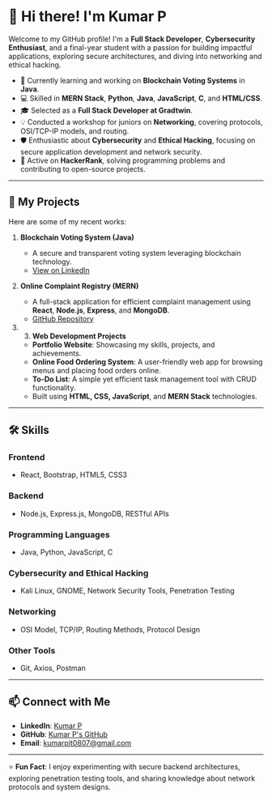 # 👋 Hi there! I'm Kumar P  

Welcome to my GitHub profile! I'm a **Full Stack Developer**, **Cybersecurity Enthusiast**, and a final-year student with a passion for building impactful applications, exploring secure architectures, and diving into networking and ethical hacking.  

- 🌱 Currently learning and working on **Blockchain Voting Systems** in **Java**.  
- 💻 Skilled in **MERN Stack**, **Python**, **Java**, **JavaScript**, **C**, and **HTML/CSS**.  
- 🎓 Selected as a **Full Stack Developer at Gradtwin**.  
- 💡 Conducted a workshop for juniors on **Networking**, covering protocols, OSI/TCP-IP models, and routing.  
- 🛡️ Enthusiastic about **Cybersecurity** and **Ethical Hacking**, focusing on secure application development and network security.  
- 🤖 Active on **HackerRank**, solving programming problems and contributing to open-source projects.  

---

## 🚀 My Projects  
Here are some of my recent works:  

1. **Blockchain Voting System (Java)**  
   - A secure and transparent voting system leveraging blockchain technology.  
   - [View on LinkedIn](https://www.linkedin.com/posts/kumar-p-bbbbb3252_blockchain-java-votingsystem-activity-7260564879181242368-gotm?utm_source=share&utm_medium=member_desktop)  

2. **Online Complaint Registry (MERN)**  
   - A full-stack application for efficient complaint management using **React**, **Node.js**, **Express**, and **MongoDB**.  
   - [GitHub Repository](https://github.com/KumarP123IT/BlockChain_Voting_System.git)  

3. 3. **Web Development Projects**  
   - **Portfolio Website**: Showcasing my skills, projects, and achievements.  
   - **Online Food Ordering System**: A user-friendly web app for browsing menus and placing food orders online.  
   - **To-Do List**: A simple yet efficient task management tool with CRUD functionality.  
   - Built using **HTML, CSS, JavaScript**, and **MERN Stack** technologies.
  

---

## 🛠️ Skills  

### **Frontend**  
- React, Bootstrap, HTML5, CSS3  

### **Backend**  
- Node.js, Express.js, MongoDB, RESTful APIs  

### **Programming Languages**  
- Java, Python, JavaScript, C  

### **Cybersecurity and Ethical Hacking**  
- Kali Linux, GNOME, Network Security Tools, Penetration Testing  

### **Networking**  
- OSI Model, TCP/IP, Routing Methods, Protocol Design  

### **Other Tools**  
- Git, Axios, Postman  

---

## 📫 Connect with Me  
- **LinkedIn**: [Kumar P](https://www.linkedin.com/in/kumar-p-bbbbb3252/)  
- **GitHub**: [Kumar P's GitHub](https://github.com/KumarP123IT)  
- **Email**: [kumarpit0807@gmail.com](mailto:kumarpit0807@gmail.com)  

---

⭐ **Fun Fact**: I enjoy experimenting with secure backend architectures, exploring penetration testing tools, and sharing knowledge about network protocols and system designs.  
